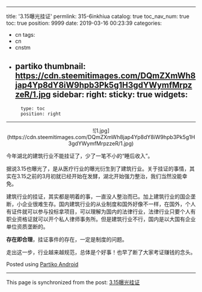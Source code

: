 
---
title: '3.15曝光挂证'
permlink: 315-6inkhiua
catalog: true
toc_nav_num: true
toc: true
position: 9999
date: 2019-03-16 00:23:39
categories:
- cn
tags:
- cn
- cnstm
- partiko
thumbnail: https://cdn.steemitimages.com/DQmZXmWh8jap4Yp8dY8iW9hpb3Pk5g1H3gdYWymfMrpzzeR/1.jpg
sidebar:
    right:
        sticky: true
widgets:
    -
        type: toc
        position: right
---


<center>![1.jpg](https://cdn.steemitimages.com/DQmZXmWh8jap4Yp8dY8iW9hpb3Pk5g1H3gdYWymfMrpzzeR/1.jpg)</center>

今年湖北的建筑行业不能挂证了，少了一笔不小的“睡后收入”。

据说3.15也曝光了，是从医疗行业的曝光衍生到了建筑行业。关于挂证的事情，其实在3.15之前的3月初就已经开始在发酵，湖北开始强力整治，我们当然没能幸免。

建筑行业的挂证，其实都是明着的事，一直没人整治而已。加上建筑行业的国企垄断，小企业很难生存。国内建筑行业的从业制度和国外好像不一样，在国外，个人有证件就可以参与投标拿项目，可以理解为国内的法律行业，法律行业只要个人有职业资格证就可以开个私人律师事务所。但是建筑行业不行，国内是以大国有企业单位资质垄断的。

**存在即合理**，挂证事件的存在，一定是制度的问题。

走出这一步，行业越来越规范，总体是个好事！也早了断了大家考证赚钱的念头。

Posted using [Partiko Android](https://partiko.app/referral/yellowbird)

- - -

This page is synchronized from the post: [3.15曝光挂证](https://steemit.com/@yellowbird/315-6inkhiua)
